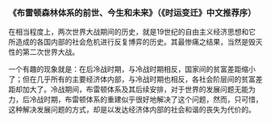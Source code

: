 ### **《布雷顿森林体系的前世、今生和未来》（《时运变迁》中文推荐序）**

在相当程度上，两次世界大战期间的历史，就是19世纪的自由主义经济思想和它所造成的各国内部的社会危机进行反复博弈的历史。其最惨痛之结果，当然是毁灭性的第二次世界大战。



一个有趣的现象就是：在后冷战时期，与冷战时期相反，国家间的贫富差距缩小了；但在几乎所有的主要经济体内部，与冷战时期也相反，各社会阶层间的贫富差距却加大了。冷战期间，布雷顿体系及其后续安排，对于世界的发展问题无能为力，后冷战时期，布雷顿体系的重建似乎很好地解决了这个问题，然而，只可惜，这种解决发展问题的方式，却是以发达经济体内部的社会和谐的丧失为代价的。